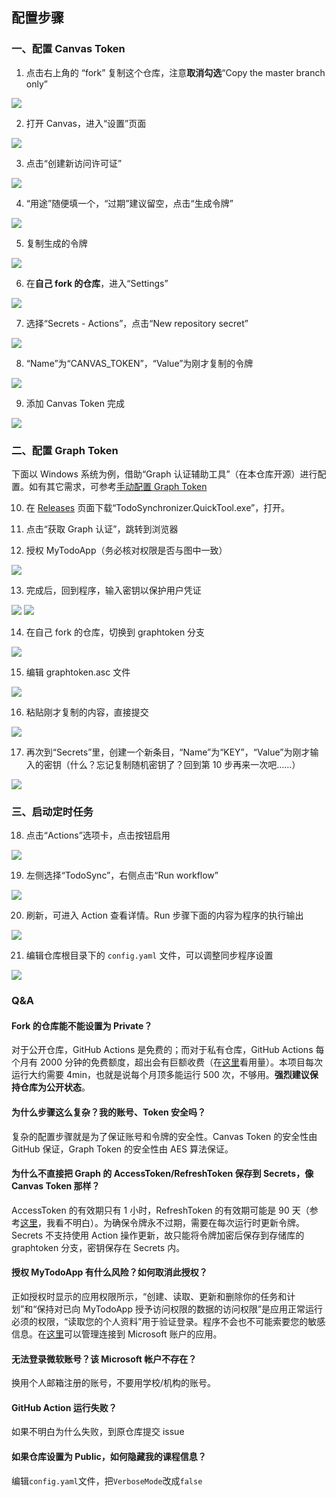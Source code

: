 ## 配置步骤
### 一、配置 Canvas Token

1. 点击右上角的 “fork” 复制这个仓库，注意**取消勾选**“Copy the master branch only”

![](https://s2.loli.net/2022/08/21/STBVjWhLsU6Dib1.png)

2. 打开 Canvas，进入“设置”页面

![](https://s2.loli.net/2022/08/21/bdnaM9jLhvCI4i3.png)

3. 点击“创建新访问许可证”

![](https://s2.loli.net/2022/08/21/FheNU1Rlz7X5cgS.png)

4. “用途”随便填一个，“过期”建议留空，点击“生成令牌”

![](https://s2.loli.net/2022/08/21/riymJ4DqvI2ZAPb.png)

5. 复制生成的令牌

![](https://s2.loli.net/2022/08/21/Eyej95vY3cCsVZT.png)

6. 在**自己 fork 的仓库**，进入“Settings”

![](https://s2.loli.net/2022/08/21/BuWYEbml4QsVUXq.png)

7. 选择“Secrets - Actions”，点击“New repository secret”

![](https://s2.loli.net/2022/08/21/FavMKjp4lGYIh6g.png)

8. “Name”为“CANVAS_TOKEN”，“Value”为刚才复制的令牌

![](https://s2.loli.net/2022/08/21/lNoKxvDZgFXWkyA.png)

9. 添加 Canvas Token 完成

![](https://s2.loli.net/2022/08/21/kULpJbrxvgEGzCQ.png)

### 二、配置 Graph Token

下面以 Windows 系统为例，借助“Graph 认证辅助工具”（在本仓库开源）进行配置。如有其它需求，可参考[手动配置 Graph Token](./graph-token-manually.md)

10.  在 [Releases](../../../releases) 页面下载“TodoSynchronizer.QuickTool.exe”，打开。

11.  点击“获取 Graph 认证”，跳转到浏览器

12.  授权 MyTodoApp（务必核对权限是否与图中一致）

![](https://s2.loli.net/2022/08/21/JiYnCMUPshc5RGd.png)

13. 完成后，回到程序，输入密钥以保护用户凭证

![](https://s2.loli.net/2022/09/14/EJFyfOw1AK6HL2P.png)
![](https://s2.loli.net/2022/09/14/Em9aWxLCMkZf23H.png)

14. 在自己 fork 的仓库，切换到 graphtoken 分支

![](https://s2.loli.net/2022/08/21/NzJRe4E5LSlYVGb.png)

15. 编辑 graphtoken.asc 文件

![](https://s2.loli.net/2022/09/14/6DLgz7mHQdVSnZ2.png)

16. 粘贴刚才复制的内容，直接提交

![](https://s2.loli.net/2022/08/21/fdGqptNy4FZc9Vz.png)

17. 再次到“Secrets”里，创建一个新条目，“Name”为“KEY”，“Value”为刚才输入的密钥（什么？忘记复制随机密钥了？回到第 10 步再来一次吧……）

![](https://s2.loli.net/2022/09/14/4akGQOzVLH7nYvC.png)

### 三、启动定时任务

18. 点击“Actions”选项卡，点击按钮启用

![](https://s2.loli.net/2022/08/21/qtCnKdpPWRFNbgM.png)

19. 左侧选择“TodoSync”，右侧点击“Run workflow”

![](https://s2.loli.net/2022/08/21/2kcXUByTOaoLIiv.png)

20. 刷新，可进入 Action 查看详情。Run 步骤下面的内容为程序的执行输出

![](https://s2.loli.net/2022/08/21/kmUFi2YlMH1xbuK.png)

21. 编辑仓库根目录下的 `config.yaml` 文件，可以调整同步程序设置

![](https://s2.loli.net/2022/08/22/mcK5afDhRXSUCVM.png)

### Q&A
#### Fork 的仓库能不能设置为 Private？

对于公开仓库，GitHub Actions 是免费的；而对于私有仓库，GitHub Actions 每个月有 2000 分钟的免费额度，超出会有巨额收费（在[这里](https://github.com/settings/billing)看用量）。本项目每次运行大约需要 4min，也就是说每个月顶多能运行 500 次，不够用。**强烈建议保持仓库为公开状态**。

#### 为什么步骤这么复杂？我的账号、Token 安全吗？

复杂的配置步骤就是为了保证账号和令牌的安全性。Canvas Token 的安全性由 GitHub 保证，Graph Token 的安全性由 AES 算法保证。

#### 为什么不直接把 Graph 的 AccessToken/RefreshToken 保存到 Secrets，像 Canvas Token 那样？

AccessToken 的有效期只有 1 小时，RefreshToken 的有效期可能是 90 天（参考[这里](https://docs.microsoft.com/zh-cn/azure/active-directory/develop/active-directory-configurable-token-lifetimes#refresh-and-session-token-lifetime-policy-properties)，我看不明白）。为确保令牌永不过期，需要在每次运行时更新令牌。Secrets 不支持使用 Action 操作更新，故只能将令牌加密后保存到存储库的 graphtoken 分支，密钥保存在 Secrets 内。

#### 授权 MyTodoApp 有什么风险？如何取消此授权？

正如授权时显示的应用权限所示，“创建、读取、更新和删除你的任务和计划”和“保持对已向 MyTodoApp 授予访问权限的数据的访问权限”是应用正常运行必须的权限，“读取您的个人资料”用于验证登录。程序不会也不可能索要您的敏感信息。在[这里](https://account.live.com/consent/Manage)可以管理连接到 Microsoft 账户的应用。

#### 无法登录微软账号？该 Microsoft 帐户不存在？

换用个人邮箱注册的账号，不要用学校/机构的账号。

#### GitHub Action 运行失败？

如果不明白为什么失败，到原仓库提交 issue

#### 如果仓库设置为 Public，如何隐藏我的课程信息？

编辑`config.yaml`文件，把`VerboseMode`改成`false`